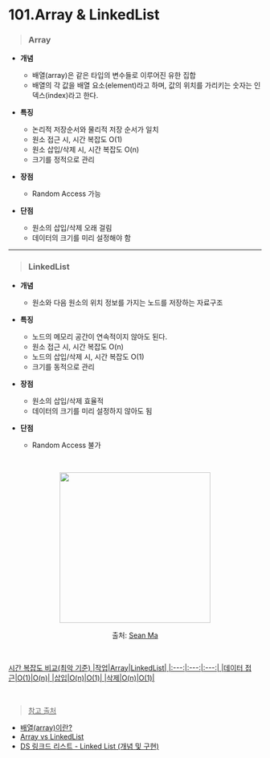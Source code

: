 # 101.Array & LinkedList

> ### Array
* **개념**
    - 배열(array)은 같은 타입의 변수들로 이루어진 유한 집합
    - 배열의 각 값을 배열 요소(element)라고 하며, 값의 위치를 가리키는 숫자는 인덱스(index)라고 한다.

* **특징**
    - 논리적 저장순서와 물리적 저장 순서가 일치
    - 원소 접근 시, 시간 복잡도 O(1)
    - 원소 삽입/삭제 시, 시간 복잡도 O(n)
    - 크기를 정적으로 관리

* **장점**
    - Random Access 가능

* **단점**
    - 원소의 삽입/삭제 오래 걸림
    - 데이터의 크기를 미리 설정해야 함

***

> ### LinkedList
* **개념**
    - 원소와 다음 원소의 위치 정보를 가지는 노드를 저장하는 자료구조

* **특징**
    - 노드의 메모리 공간이 연속적이지 않아도 된다.
    - 원소 접근 시, 시간 복잡도 O(n) 
    - 노드의 삽입/삭제 시, 시간 복잡도 O(1)
    - 크기를 동적으로 관리

* **장점**
    - 원소의 삽입/삭제 효율적
    - 데이터의 크기를 미리 설정하지 않아도 됨

* **단점**
    - Random Access 불가

<br>

<p align = center>
    <img src = "https://img1.daumcdn.net/thumb/R1280x0/?scode=mtistory2&fname=https%3A%2F%2Fblog.kakaocdn.net%2Fdn%2FVavk3%2FbtqBE1jivAx%2FrhUz3DDpDHjf2VSW7RuFN1%2Fimg.png" weight = "450px" height = "300px"></img>
</p>
<p align = center>출처: <a href = https://sean-ma.tistory.com/23>Sean Ma</p>

<br>

시간 복잡도 비교(최악 기준)
|작업|Array|LinkedList|
|:---:|:---:|:---:|
|데이터 접근|O(1)|O(n)|
|삽입|O(n)|O(1)|
|삭제|O(n)|O(1)|

<br>

> 참고 출처
- [배열(array)이란?](http://tcpschool.com/c/c_array_oneDimensional)
- [Array vs LinkedList](https://woovictory.github.io/2018/12/27/DataStructure-Diff-of-Array-LinkedList/)
- [DS 링크드 리스트 - Linked List (개념 및 구현)](https://sean-ma.tistory.com/23)